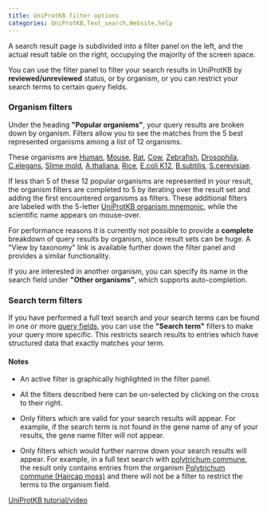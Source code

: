 ```yaml
---
title: UniProtKB filter options
categories: UniProtKB,Text_search,Website,help
---
```


A search result page is subdivided into a filter panel on the left, and the actual result table on the right, occupying the majority of the screen space.

You can use the filter panel to filter your search results in UniProtKB by **reviewed/unreviewed** status, or by organism, or you can restrict your search terms to certain query fields.

### Organism filters

Under the heading **"Popular organisms"**, your query results are broken down by organism. Filters allow you to see the matches from the 5 best represented organisms among a list of 12 organisms.

These organisms are [Human](http://www.uniprot.org/taxonomy/9606), [Mouse](http://www.uniprot.org/taxonomy/10090), [Rat](http://www.uniprot.org/taxonomy/10116), [Cow](http://www.uniprot.org/taxonomy/9913), [Zebrafish](http://www.uniprot.org/taxonomy/7955), [Drosophila](http://www.uniprot.org/taxonomy/7227), [C.elegans](http://www.uniprot.org/taxonomy/6239), [Slime mold](http://www.uniprot.org/taxonomy/44689), [A.thaliana](http://www.uniprot.org/taxonomy/3702), [Rice](http://www.uniprot.org/taxonomy/39947), [E.coli K12](http://www.uniprot.org/taxonomy/83333), [B.subtilis](http://www.uniprot.org/taxonomy/224308), [S.cerevisiae](http://www.uniprot.org/taxonomy/559292).

If less than 5 of these 12 popular organisms are represented in your result, the organism filters are completed to 5 by iterating over the result set and adding the first encountered organisms as filters. These additional filters are labeled with the 5-letter [UniProtKB organism mnemonic](http://www.uniprot.org/help/taxonomy), while the scientific name appears on mouse-over.

For performance reasons it is currently not possible to provide a **complete** breakdown of query results by organism, since result sets can be huge. A "View by taxonomy" link is available further down the filter panel and provides a similar functionality.

If you are interested in another organism, you can specify its name in the search field under **"Other organisms"**, which supports auto-completion.

### Search term filters

If you have performed a full text search and your search terms can be found in one or more [query fields](http://www.uniprot.org/help/query-fields), you can use the **"Search term"** filters to make your query more specific. This restricts search results to entries which have structured data that exactly matches your term.

#### Notes

-   An active filter is graphically highlighted in the filter panel.

<!-- -->

-   All the filters described here can be un-selected by clicking on the cross to their right.

<!-- -->

-   Only filters which are valid for your search results will appear. For example, if the search term is not found in the gene name of any of your results, the gene name filter will not appear.

<!-- -->

-   Only filters which would further narrow down your search results will appear. For example, in a full text search with [polytrichum commune](https://www.uniprot.org/uniprotkb/?query=polytrichum%20commune), the result only contains entries from the organism [Polytrichum commune (Haircap moss)](http://www.uniprot.org/taxonomy/3213) and there will not be a filter to restrict the terms to the organism field.

[UniProtKB tutorial/video](https://www.youtube.com/watch?v=ado1r8IDm3U)
